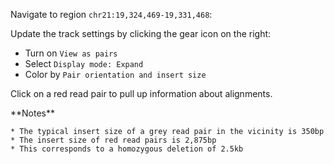 <script>
import Alert from "$components/Alert.svelte";
import IGVUpdateBtn from "$components/igv/IGVUpdateBtn.svelte";
</script>

Navigate to region `chr21:19,324,469-19,331,468`:

<IGVUpdateBtn locus="chr21:19,324,469-19,331,468" />

Update the track settings by clicking the gear icon on the right:

- Turn on `View as pairs`
- Select `Display mode: Expand`
- Color by `Pair orientation and insert size`

Click on a red read pair to pull up information about alignments.

<Alert color="primary">
	**Notes**

    * The typical insert size of a grey read pair in the vicinity is 350bp
    * The insert size of red read pairs is 2,875bp
    * This corresponds to a homozygous deletion of 2.5kb

</Alert>
